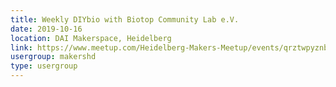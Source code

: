 ```yaml
---
title: Weekly DIYbio with Biotop Community Lab e.V.
date: 2019-10-16
location: DAI Makerspace, Heidelberg
link: https://www.meetup.com/Heidelberg-Makers-Meetup/events/qrztwpyznbvb/
usergroup: makershd
type: usergroup
---
```

